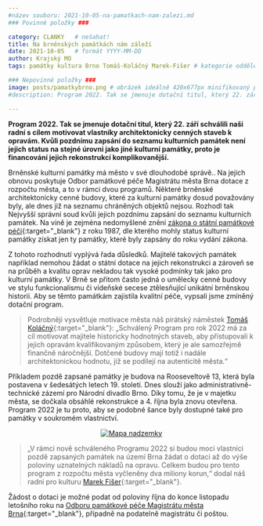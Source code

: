 ```yaml
---
#název souboru: 2021-10-05-na-pamatkach-nam-zalezi.md
### Povinné položky ###

category: CLANKY   # nešahat!
title: Na brněnských památkách nám záleží
date: 2021-10-05   # formát YYYY-MM-DD
author: Krajský MO
tags: památky kultura Brno Tomáš-Koláčný Marek-Fišer # kategorie odděleny mezerami, např. volby zemědělství životní-prostředí piráti (viz https://jihomoravsky.pirati.cz/tags/)

### Nepovinné položky ###
image: posts/pamatkybrno.png # obrázek ideálně 420x677px minifikovaný přes https://tinypng.com/
#description: Program 2022. Tak se jmenuje dotační titul, který 22. září schválili naši  radní s cílem motivovat vlastníky architektonicky cenných staveb k opravám. Kvůli pozdnímu zapsání do seznamu kulturních památek není jejich status na stejné úrovni jako jiné kulturní památky, proto je financování jejich rekonstrukcí komplikovanější.

---
```

**Program 2022. Tak se jmenuje dotační titul, který 22. září schválili naši  radní s cílem motivovat vlastníky architektonicky cenných staveb k opravám. Kvůli pozdnímu zapsání do seznamu kulturních památek není jejich status na stejné úrovni jako jiné kulturní památky, proto je financování jejich rekonstrukcí komplikovanější.** 

Brněnské kulturní památky má město v své dlouhodobé správě.. Na jejich obnovu poskytuje Odbor památkové péče Magistrátu města Brna dotace z rozpočtu města, a to v rámci dvou programů. Některé brněnské architektonicky cenné budovy, které za kulturní památky dosud považovány byly, ale dnes již na seznamu chráněných objektů nejsou. Rozhodl tak Nejvyšší správní soud kvůli jejich pozdnímu zapsání do seznamu kulturních památek. Na vině je zejména nedomyšlené znění [zákona o státní památkové péči](https://www.mkcr.cz/dotacni-programy-ministerstva-kultury-a-jejich-vyhodnoceni-267.html){:target="_blank"} z roku 1987, dle kterého mohly status kulturní památky získat jen ty památky, které byly zapsány do roku vydání zákona. 

Z tohoto rozhodnutí vyplývá řada důsledků. Majitelé takových památek například nemohou žádat o státní dotace na jejich rekonstrukci a zároveň se na průběh a kvalitu oprav nekladou tak vysoké podmínky tak jako pro kulturní památky. V Brně se přitom často jedná o umělecky cenné budovy ve stylu funkcionalismu či vídeňské secese ztělesňující unikátní brněnskou historii. Aby se těmto památkám zajistila kvalitní péče, vypsali jsme zmíněný dotační program.

> Podrobněji vysvětluje motivace města náš pirátský náměstek [Tomáš Koláčný](https://jihomoravsky.pirati.cz/lide/tomas-kolacny/){:target="_blank"}: „Schválený Program pro rok 2022  má za cíl motivovat majitele historicky hodnotných staveb, aby přistupovali k jejich opravám kvalifikovaným způsobem, který je ale samozřejmě finančně náročnější. Dotčené budovy mají totiž i nadále architektonickou hodnotu, jíž se podílejí na autenticitě města.“
> 

Příkladem pozdě zapsané památky je budova na Rooseveltově 13, která byla postavena v šedesátých letech 19. století. Dnes slouží jako administrativně-technické zázemí pro Národní divadlo Brno. Díky tomu, že je v majetku města, se dočkala obsáhlé rekonstrukce a 4. října byla znovu otevřena. Program 2022 je tu proto, aby se podobné šance byly dostupné také pro památky v soukromém vlastnictví. 

<div style="text-align:center"><a href="https://a.pirati.cz/jihomoravsky/img/posts/pamatecka.png" target="_blank">
<img src="https://a.pirati.cz/jihomoravsky/img/posts/pamatecka.png" alt="Mapa nadzemky">

</a></div>

> „V rámci nově schváleného Programu 2022 si budou moci vlastníci pozdě zapsaných památek na území Brna žádat o dotaci až do výše poloviny uznatelných nákladů na opravu. Celkem budou pro tento program z rozpočtu města vyčleněny dva miliony korun,“ dodal náš radní pro kulturu [Marek Fišer](https://jihomoravsky.pirati.cz/lide/marek-fiser/){:target="_blank"}.
> 

Žádost o dotaci je možné podat od poloviny října do konce listopadu letošního roku na [Odboru památkové péče Magistrátu města Brna](https://www.brno.cz/sprava-mesta/magistrat-mesta-brna/usek-2-namestka-primatorky/odbor-pamatkove-pece/){:target="_blank"}, případně na podatelně magistrátu či poštou.

